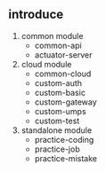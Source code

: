 ## introduce

1. common module
    - common-api
    - actuator-server
2. cloud module
    - common-cloud
    - custom-auth
    - custom-basic
    - custom-gateway
    - custom-umps
    - custom-test
3. standalone module
    - practice-coding
    - practice-job
    - practice-mistake
